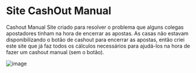 # Site CashOut Manual
 Cashout Manual
Site criado para resolver o problema que alguns colegas apostadores tinham na hora de encerrar as apostas. As casas não estavam disponibilizando o botão de cashout para encerrar as apostas, então criei este site que já faz todos os cálculos necessários para ajudá-los na hora de fazer um cashout manual (sem o botão).

![image](https://user-images.githubusercontent.com/77354697/125280782-dabddd00-e2eb-11eb-830c-31ad61e9d26b.png)
